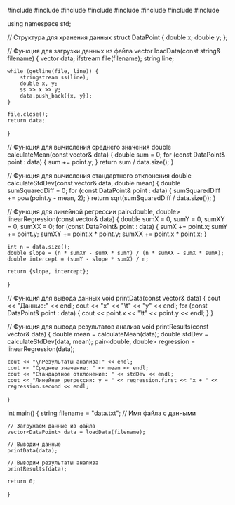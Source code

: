 #include <iostream>
#include <fstream>
#include <vector>
#include <string>
#include <sstream>
#include <algorithm>
#include <cmath>
#include <iomanip>

using namespace std;

// Структура для хранения данных
struct DataPoint {
    double x;
    double y;
};

// Функция для загрузки данных из файла
vector<DataPoint> loadData(const string& filename) {
    vector<DataPoint> data;
    ifstream file(filename);
    string line;

    while (getline(file, line)) {
        stringstream ss(line);
        double x, y;
        ss >> x >> y;
        data.push_back({x, y});
    }

    file.close();
    return data;
}

// Функция для вычисления среднего значения
double calculateMean(const vector<DataPoint>& data) {
    double sum = 0;
    for (const DataPoint& point : data) {
        sum += point.y;
    }
    return sum / data.size();
}

// Функция для вычисления стандартного отклонения
double calculateStdDev(const vector<DataPoint>& data, double mean) {
    double sumSquaredDiff = 0;
    for (const DataPoint& point : data) {
        sumSquaredDiff += pow(point.y - mean, 2);
    }
    return sqrt(sumSquaredDiff / data.size());
}

// Функция для линейной регрессии
pair<double, double> linearRegression(const vector<DataPoint>& data) {
    double sumX = 0, sumY = 0, sumXY = 0, sumXX = 0;
    for (const DataPoint& point : data) {
        sumX += point.x;
        sumY += point.y;
        sumXY += point.x * point.y;
        sumXX += point.x * point.x;
    }

    int n = data.size();
    double slope = (n * sumXY - sumX * sumY) / (n * sumXX - sumX * sumX);
    double intercept = (sumY - slope * sumX) / n;

    return {slope, intercept};
}

// Функция для вывода данных
void printData(const vector<DataPoint>& data) {
    cout << "Данные:" << endl;
    cout << "x" << "\t" << "y" << endl;
    for (const DataPoint& point : data) {
        cout << point.x << "\t" << point.y << endl;
    }
}

// Функция для вывода результатов анализа
void printResults(const vector<DataPoint>& data) {
    double mean = calculateMean(data);
    double stdDev = calculateStdDev(data, mean);
    pair<double, double> regression = linearRegression(data);

    cout << "\nРезультаты анализа:" << endl;
    cout << "Среднее значение: " << mean << endl;
    cout << "Стандартное отклонение: " << stdDev << endl;
    cout << "Линейная регрессия: y = " << regression.first << "x + " << regression.second << endl;
}

int main() {
    string filename = "data.txt"; // Имя файла с данными

    // Загружаем данные из файла
    vector<DataPoint> data = loadData(filename);

    // Выводим данные
    printData(data);

    // Выводим результаты анализа
    printResults(data);

    return 0;
}
